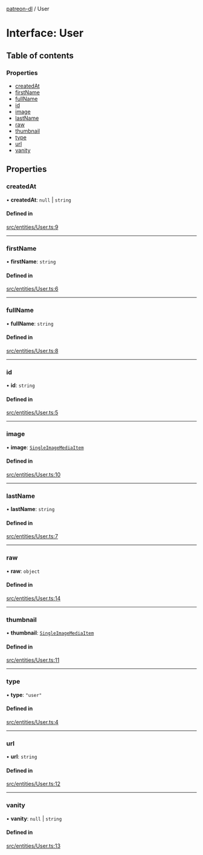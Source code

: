 [patreon-dl](../README.md) / User

# Interface: User

## Table of contents

### Properties

- [createdAt](User.md#createdat)
- [firstName](User.md#firstname)
- [fullName](User.md#fullname)
- [id](User.md#id)
- [image](User.md#image)
- [lastName](User.md#lastname)
- [raw](User.md#raw)
- [thumbnail](User.md#thumbnail)
- [type](User.md#type)
- [url](User.md#url)
- [vanity](User.md#vanity)

## Properties

### createdAt

• **createdAt**: ``null`` \| `string`

#### Defined in

[src/entities/User.ts:9](https://github.com/patrickkfkan/patreon-dl/blob/d381b32/src/entities/User.ts#L9)

___

### firstName

• **firstName**: `string`

#### Defined in

[src/entities/User.ts:6](https://github.com/patrickkfkan/patreon-dl/blob/d381b32/src/entities/User.ts#L6)

___

### fullName

• **fullName**: `string`

#### Defined in

[src/entities/User.ts:8](https://github.com/patrickkfkan/patreon-dl/blob/d381b32/src/entities/User.ts#L8)

___

### id

• **id**: `string`

#### Defined in

[src/entities/User.ts:5](https://github.com/patrickkfkan/patreon-dl/blob/d381b32/src/entities/User.ts#L5)

___

### image

• **image**: [`SingleImageMediaItem`](SingleImageMediaItem.md)

#### Defined in

[src/entities/User.ts:10](https://github.com/patrickkfkan/patreon-dl/blob/d381b32/src/entities/User.ts#L10)

___

### lastName

• **lastName**: `string`

#### Defined in

[src/entities/User.ts:7](https://github.com/patrickkfkan/patreon-dl/blob/d381b32/src/entities/User.ts#L7)

___

### raw

• **raw**: `object`

#### Defined in

[src/entities/User.ts:14](https://github.com/patrickkfkan/patreon-dl/blob/d381b32/src/entities/User.ts#L14)

___

### thumbnail

• **thumbnail**: [`SingleImageMediaItem`](SingleImageMediaItem.md)

#### Defined in

[src/entities/User.ts:11](https://github.com/patrickkfkan/patreon-dl/blob/d381b32/src/entities/User.ts#L11)

___

### type

• **type**: ``"user"``

#### Defined in

[src/entities/User.ts:4](https://github.com/patrickkfkan/patreon-dl/blob/d381b32/src/entities/User.ts#L4)

___

### url

• **url**: `string`

#### Defined in

[src/entities/User.ts:12](https://github.com/patrickkfkan/patreon-dl/blob/d381b32/src/entities/User.ts#L12)

___

### vanity

• **vanity**: ``null`` \| `string`

#### Defined in

[src/entities/User.ts:13](https://github.com/patrickkfkan/patreon-dl/blob/d381b32/src/entities/User.ts#L13)
